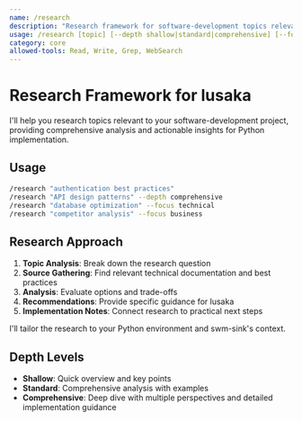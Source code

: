 ```yaml
---
name: /research
description: "Research framework for software-development topics relevant to lusaka"
usage: /research [topic] [--depth shallow|standard|comprehensive] [--focus technical|business|competitive]
category: core
allowed-tools: Read, Write, Grep, WebSearch
---
```


# Research Framework for lusaka

I'll help you research topics relevant to your software-development project, providing comprehensive analysis and actionable insights for Python implementation.

## Usage

```bash
/research "authentication best practices"
/research "API design patterns" --depth comprehensive
/research "database optimization" --focus technical
/research "competitor analysis" --focus business
```

## Research Approach

1. **Topic Analysis**: Break down the research question
2. **Source Gathering**: Find relevant technical documentation and best practices
3. **Analysis**: Evaluate options and trade-offs
4. **Recommendations**: Provide specific guidance for lusaka
5. **Implementation Notes**: Connect research to practical next steps

I'll tailor the research to your Python environment and swm-sink's context.

## Depth Levels

- **Shallow**: Quick overview and key points
- **Standard**: Comprehensive analysis with examples
- **Comprehensive**: Deep dive with multiple perspectives and detailed implementation guidance